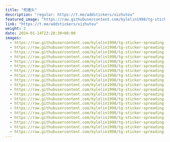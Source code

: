 ```yaml
---
title: "死猪头"
description: "regular: https://t.me/addstickers/xizhutou"
featured_image: "https://raw.githubusercontent.com/kylelin1998/tg-sticker-spreading-worldwide-images/main/img/75acf7cb-b785-4fe2-8010-74114584e8ea.jpg"
link: "https://t.me/addstickers/xizhutou"
weight: 3
date: 2024-01-14T23:28:30+08:00
images:
  - https://raw.githubusercontent.com/kylelin1998/tg-sticker-spreading-worldwide-images/main/img/75acf7cb-b785-4fe2-8010-74114584e8ea.jpg
  - https://raw.githubusercontent.com/kylelin1998/tg-sticker-spreading-worldwide-images/main/img/b8d731e8-4df9-469e-b3b7-68e451558d5c.jpg
  - https://raw.githubusercontent.com/kylelin1998/tg-sticker-spreading-worldwide-images/main/img/14cf1214-b90c-4d35-bf65-38daa53e11ae.jpg
  - https://raw.githubusercontent.com/kylelin1998/tg-sticker-spreading-worldwide-images/main/img/5902d4ce-2cfa-4b6c-9aba-2613ec840a3d.jpg
  - https://raw.githubusercontent.com/kylelin1998/tg-sticker-spreading-worldwide-images/main/img/7de15559-117e-41b4-b464-34d660bcc08b.jpg
  - https://raw.githubusercontent.com/kylelin1998/tg-sticker-spreading-worldwide-images/main/img/12c4de02-a82b-4206-82c7-2561b56e1d7a.jpg
  - https://raw.githubusercontent.com/kylelin1998/tg-sticker-spreading-worldwide-images/main/img/0f33e6ac-7f6c-40fd-81e8-c54d51e08a46.jpg
  - https://raw.githubusercontent.com/kylelin1998/tg-sticker-spreading-worldwide-images/main/img/95917678-4126-4992-a91a-5345344b14c5.jpg
  - https://raw.githubusercontent.com/kylelin1998/tg-sticker-spreading-worldwide-images/main/img/30673621-6f94-4d18-812f-6a18777d7ea7.jpg
  - https://raw.githubusercontent.com/kylelin1998/tg-sticker-spreading-worldwide-images/main/img/eb5dd453-1e7b-40c5-80d8-22bf0d610d3b.jpg
  - https://raw.githubusercontent.com/kylelin1998/tg-sticker-spreading-worldwide-images/main/img/a93818a2-0a5f-41e6-b50f-aa6e9f02748e.jpg
  - https://raw.githubusercontent.com/kylelin1998/tg-sticker-spreading-worldwide-images/main/img/f2c81be9-09aa-4bfb-bad0-441bfea32d76.jpg
  - https://raw.githubusercontent.com/kylelin1998/tg-sticker-spreading-worldwide-images/main/img/f5e0174e-0032-47dd-93b2-114b5004a512.jpg
  - https://raw.githubusercontent.com/kylelin1998/tg-sticker-spreading-worldwide-images/main/img/c462f38c-948e-4ee8-82bd-bc350c02fbea.jpg
  - https://raw.githubusercontent.com/kylelin1998/tg-sticker-spreading-worldwide-images/main/img/9f690d5f-8c43-4d5f-97e8-5ae2391fe4cd.jpg
  - https://raw.githubusercontent.com/kylelin1998/tg-sticker-spreading-worldwide-images/main/img/20dd77ab-b4d8-4fa2-8bc5-fb73dd74b7f3.jpg
  - https://raw.githubusercontent.com/kylelin1998/tg-sticker-spreading-worldwide-images/main/img/2f422eeb-7c29-416e-b7a9-f49f3a830371.jpg
  - https://raw.githubusercontent.com/kylelin1998/tg-sticker-spreading-worldwide-images/main/img/b2ab66e5-1e21-4037-9a6b-903952c3400a.jpg
  - https://raw.githubusercontent.com/kylelin1998/tg-sticker-spreading-worldwide-images/main/img/c1355978-e7ea-4c5c-9241-2ad5a6890243.jpg
  - https://raw.githubusercontent.com/kylelin1998/tg-sticker-spreading-worldwide-images/main/img/d6e120f7-e0a3-47fe-a1d6-e2a80a1f672f.jpg
---
```


